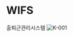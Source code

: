 # WIFS
출퇴근관리시스템
![K-001](https://user-images.githubusercontent.com/71007650/157390216-f9cb2af1-d4e8-4b60-b8af-7bb21de52653.jpg)
